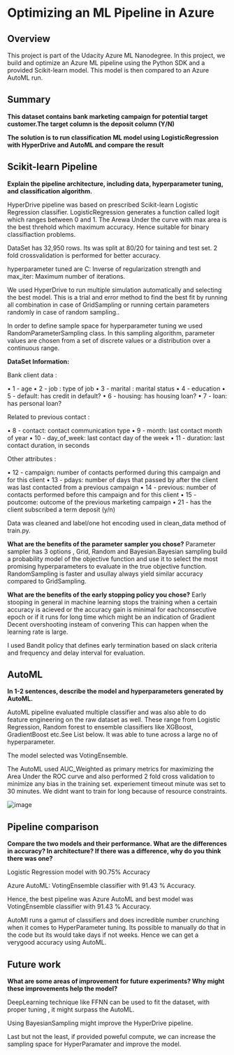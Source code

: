 # Optimizing an ML Pipeline in Azure

## Overview
This project is part of the Udacity Azure ML Nanodegree.
In this project, we build and optimize an Azure ML pipeline using the Python SDK and a provided Scikit-learn model.
This model is then compared to an Azure AutoML run.

## Summary
**This dataset contains bank marketing campaign for potential target customer.The target column is the deposit column (Y/N)**

**The solution is to run classification ML model using LogisticRegression with HyperDrive and AutoML and compare the result**

## Scikit-learn Pipeline
**Explain the pipeline architecture, including data, hyperparameter tuning, and classification algorithm.**

HyperDrive pipeline was based on prescribed Scikit-learn Logistic Regression classifier. LogisticRegression generates a function called logit which ranges between 0 and 1. The Arewa Under the curve with max area is the best threhold which maximum accuracy. Hence suitable for binary classifiaction problems.

DataSet has 32,950 rows. Its was split at 80/20 for taining and test set. 2 fold crossvalidation is performed for better accuracy.

hyperparameter tuned are C: Inverse of regularization strength and max_iter: Maximum number of iterations.

We used HyperDrive to run multiple simulation automatically and selecting the best model. This is a trial and error method to find the best fit by running all combination in case of GridSampling or running certain parameters randomly in case of random sampling.. 

In order to define sample space for hyperparameter tuning we used RandomParameterSampling class. In this sampling algorithm, parameter values are chosen from a set of discrete values or a distribution over a continuous range.

**DataSet Information:**

Bank client data :

• 1 - age
• 2 - job : type of job
• 3 - marital : marital status
• 4 - education
• 5 - default: has credit in default?
• 6 - housing: has housing loan?
• 7 - loan: has personal loan?

Related to previous contact :

• 8 - contact: contact communication type
• 9 - month: last contact month of year
• 10 - day_of_week: last contact day of the week
• 11 - duration: last contact duration, in seconds

Other attributes :

• 12 - campaign: number of contacts performed during this campaign and for this client
• 13 - pdays: number of days that passed by after the client was last contacted from a previous campaign
• 14 - previous: number of contacts performed before this campaign and for this client
• 15 - poutcome: outcome of the previous marketing campaign 
• 21 - has the client subscribed a term deposit (y/n)

Data was cleaned and label/one hot encoding used in clean_data method of train.py.

**What are the benefits of the parameter sampler you chose?**
Parameter sampler has 3 options , Grid, Random and Bayesian.Bayesian sampling build a probability model of the objective function and use it to select the most promising hyperparameters to evaluate in the true objective function. RandomSampling is faster and usullay always yield similar accuracy compared to GridSampling.

**What are the benefits of the early stopping policy you chose?**
Early stooping in general in machine learning stops the training when a certain accuracy is acieved or the accuracy gain is minimal for eachconsecutive epoch or if it runs for long time which might be an indication of Gradient Decent overshooting insteam of convering This can happen when the learning rate is large.

I used Bandit policy that defines early termination based on slack criteria and frequency and delay interval for evaluation.

## AutoML
**In 1-2 sentences, describe the model and hyperparameters generated by AutoML.**

AutoML pipeline evaluated multiple classifier and was also able to do feature engineering on the raw dataset as well. These range from Logistic Regression, Random forest to ensemble classifiers like XGBoost, GradientBoost etc.See List below. It was able to tune across a large no of hyperparameter.

The model selected was VotingEnsemble.

The AutoML used AUC_Weighted as primary metrics for maximizing the Area Under the ROC curve and also performed 2 fold cross validation to minimize any bias in the training set. 
experiement timeout minute was set to 30 minutes. We didnt want to train for long because of resource constraints.

![image](https://user-images.githubusercontent.com/19474037/131574189-13310373-1f0b-4b73-824a-fcc1a4b4889a.png)


## Pipeline comparison
**Compare the two models and their performance. What are the differences in accuracy? In architecture? If there was a difference, why do you think there was one?**

Logistic Regression model with 90.75% Accuracy

Azure AutoML: VotingEnsemble classifier with 91.43 % Accuracy. 

Hence, the best pipeline was Azure AutoML and best model was VotingEnsemble classifier with 91.43 % Accuracy.

AutoMl runs a gamut of classifiers and does incredible number crunching when it comes to HyperParameter tuning. Its possible to manually do that in the code but its would take days if not weeks. Hence we can get a verygood accuracy using AutoML.


## Future work
**What are some areas of improvement for future experiments? Why might these improvements help the model?**

DeepLearning technique like FFNN can be used to fit the dataset, with proper tuning , it might surpass the AutoML. 

Using BayesianSampling might improve the HyperDrive pipeline. 

Last but not the least, if provided poweful compute, we can increase the sampling space for HyperParamater and improve the model. 

